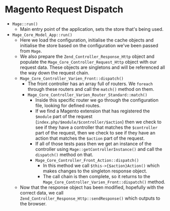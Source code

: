 # Magento Request Dispatch

* `Mage::run()`
    * Main entry point of the application, sets the store that's being used.
* `Mage_Core_Model_App::run()`
	* Here we load the configuration, initialise the cache objects and initialise the store based on the configuration we've been passed from `Mage`.
	* We also prepare the `Zend_Controller_Response_Http` object and populate the `Mage_Core_Controller_Request_Http` object with our request data.  These objects are singletons and will be referenced all the way down the request chain.
	* `Mage_Core_Controller_Varien_Front::dispatch()`
    	* The front controller has an array full of routers.  We `foreach` through these routers and call the `match()` method on them.
		* `Mage_Core_Controller_Varien_Router_Standard::match()`
    		* Inside this specific router we go through the configuration file, looking for defined routes.
    		* If we find a Magento extension that has registered the `$module` part of the request (`index.php/$module/$controller/$action`) then we check
      		to see if they have a controller that matches the `$controller` part of the request, then we check to see if they have an action
      		that matches the `$action` part of the request.
    		* If all of those tests pass then we get an instance of the controller using `Mage::getControllerInstance()` and call the `dispatch()` method on that.
			* `Mage_Core_Controller_Front_Action::dispatch()`
    			* In this method we call `$this->{$action}Action()` which makes changes to the singleton response object.
    			* The call chain is then complete, so it returns to the `Mage_Core_Controller_Varien_Front::dispatch()` method.
    * Now that the response object has been modified, hopefully with the correct data, we call `Zend_Controller_Response_Http::sendResponse()` which outputs to the browser.
